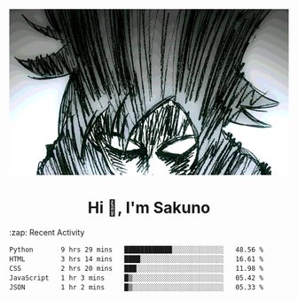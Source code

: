 <body>
<h1 align="center"></h1>
<br>
<div align="center">
<img width="auto" height="300" src="Img/mobFreakoutLonger.gif"/>
</div>
</div>
<h1 align="center">Hi 👋, I'm Sakuno</h1>
:zap: Recent Activity

<!--START_SECTION:waka-->

```txt
Python       9 hrs 29 mins   ████████████░░░░░░░░░░░░░   48.56 %
HTML         3 hrs 14 mins   ████░░░░░░░░░░░░░░░░░░░░░   16.61 %
CSS          2 hrs 20 mins   ███░░░░░░░░░░░░░░░░░░░░░░   11.98 %
JavaScript   1 hr 3 mins     █▒░░░░░░░░░░░░░░░░░░░░░░░   05.42 %
JSON         1 hr 2 mins     █▒░░░░░░░░░░░░░░░░░░░░░░░   05.33 %
```

<!--END_SECTION:waka-->
